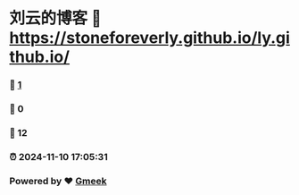 # 刘云的博客 :link: https://stoneforeverly.github.io/ly.github.io/ 
### :page_facing_up: [1](https://stoneforeverly.github.io/ly.github.io/tag.html) 
### :speech_balloon: 0 
### :hibiscus: 12 
### :alarm_clock: 2024-11-10 17:05:31 
### Powered by :heart: [Gmeek](https://github.com/Meekdai/Gmeek)
